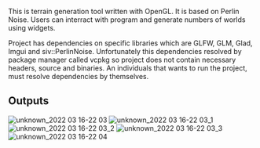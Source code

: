 This is terrain generation tool written with OpenGL. It is based on Perlin Noise. Users can interract with program and generate numbers of worlds using widgets.

Project has dependencies on specific libraries which are GLFW, GLM, Glad, Imgui and siv::PerlinNoise. Unfortunately this dependencies resolved by package manager called vcpkg so project does not contain necessary headers, source and binaries. An individuals that wants to run the project, must resolve dependencies by themselves.

## Outputs

![unknown_2022 03 16-22 03](https://user-images.githubusercontent.com/80396936/158668273-a30b76ed-3fd3-44de-a9aa-07801cb00136.png)
![unknown_2022 03 16-22 03_1](https://user-images.githubusercontent.com/80396936/158668274-f40e3597-1331-4b70-a9cd-1e7bdda4ab44.png)
![unknown_2022 03 16-22 03_2](https://user-images.githubusercontent.com/80396936/158668276-e0bb3cf6-9243-449a-b3c6-e64e046b08f3.png)
![unknown_2022 03 16-22 03_3](https://user-images.githubusercontent.com/80396936/158668278-7e7f336c-f5ab-40ad-be19-08c7df78587c.png)
![unknown_2022 03 16-22 04](https://user-images.githubusercontent.com/80396936/158668282-ccd381d2-fdc7-4f96-847e-69f592bf2d75.png)
